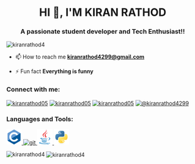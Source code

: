 <h1 align="center">HI 👋, I'M KIRAN RATHOD</h1>
<h3 align="center">A passionate student developer and Tech Enthusiast!! </h3>

<p align="left"> <img src="https://komarev.com/ghpvc/?username=kiranrathod4&label=Profile%20views&color=0e75b6&style=flat" alt="kiranrathod4" /> </p>

- 📫 How to reach me **kiranrathod4299@gmail.com**

- ⚡ Fun fact **Everything is funny**

<h3 align="left">Connect with me:</h3>
<p align="left">
<a href="https://linkedin.com/in/kiranrathod05" target="blank"><img align="center" src="https://raw.githubusercontent.com/rahuldkjain/github-profile-readme-generator/master/src/images/icons/Social/linked-in-alt.svg" alt="kiranrathod05" height="30" width="40" /></a>
<a href="https://www.youtube.com/c/https://youtube.com/@kiranrathod05?si=RwGsYYix2YRWKSul" target="blank"><img align="center" src="https://raw.githubusercontent.com/rahuldkjain/github-profile-readme-generator/master/src/images/icons/Social/youtube.svg" alt="kiranrathod05" height="30" width="40" /></a>
<a href="https://www.leetcode.com/kiranrathod05" target="blank"><img align="center" src="https://raw.githubusercontent.com/rahuldkjain/github-profile-readme-generator/master/src/images/icons/Social/leet-code.svg" alt="kiranrathod05" height="30" width="40" /></a>
<a href="https://www.hackerearth.com/https://www.hackerrank.com/profile/kiranrathod4299" target="blank"><img align="center" src="https://raw.githubusercontent.com/rahuldkjain/github-profile-readme-generator/master/src/images/icons/Social/hackerearth.svg" alt="@kiranrathod4299" height="30" width="40" /></a>
</p>

<h3 align="left">Languages and Tools:</h3>
<p align="left"> <a href="https://www.cprogramming.com/" target="_blank" rel="noreferrer"> <img src="https://raw.githubusercontent.com/devicons/devicon/master/icons/c/c-original.svg" alt="c" width="40" height="40"/> </a> <a href="https://git-scm.com/" target="_blank" rel="noreferrer"> <img src="https://www.vectorlogo.zone/logos/git-scm/git-scm-icon.svg" alt="git" width="40" height="40"/> </a> <a href="https://www.java.com" target="_blank" rel="noreferrer"> <img src="https://raw.githubusercontent.com/devicons/devicon/master/icons/java/java-original.svg" alt="java" width="40" height="40"/> </a> <a href="https://www.python.org" target="_blank" rel="noreferrer"> <img src="https://raw.githubusercontent.com/devicons/devicon/master/icons/python/python-original.svg" alt="python" width="40" height="40"/> </a> </p>

<p><img align="left" src="https://github-readme-stats.vercel.app/api/top-langs?username=kiranrathod4&show_icons=true&locale=en&layout=compact" alt="kiranrathod4" /></p>

<p>&nbsp;<img align="center" src="https://github-readme-stats.vercel.app/api?username=kiranrathod4&show_icons=true&locale=en" alt="kiranrathod4" /></p>

